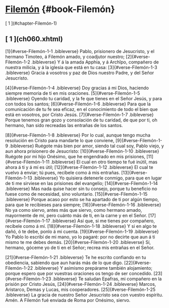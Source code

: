 # [Filemón](ch001.xhtml) {#book-Filemón}

<div id="chapterlinks-Filemón" class="chapterlinks">[&nbsp;1&nbsp;](#chapter-Filemón-1) </div>

<h2 class="chaptertitle">[&nbsp;1&nbsp;](ch060.xhtml)<span><span id="chapter-Filemón-1"></span></span></h2>
 
[1]{#verse-Filemón-1-1 .bibleverse} Pablo, prisionero de Jesucristo, y el hermano Timoteo, á Filemón amado, y coadjutor nuestro; [2]{#verse-Filemón-1-2 .bibleverse} Y á la amada Apphia, y á Archîpo, compañero de nuestra milicia, y á la iglesia que está en tu casa: [3]{#verse-Filemón-1-3 .bibleverse} Gracia á vosotros y paz de Dios nuestro Padre, y del Señor Jesucristo.

[4]{#verse-Filemón-1-4 .bibleverse} Doy gracias á mi Dios, haciendo siempre memoria de ti en mis oraciones. [5]{#verse-Filemón-1-5 .bibleverse} Oyendo tu caridad, y la fe que tienes en el Señor Jesús, y para con todos los santos; [6]{#verse-Filemón-1-6 .bibleverse} Para que la comunicación de tu fe sea eficaz, en el conocimiento de todo el bien que está en vosotros, por Cristo Jesús. [7]{#verse-Filemón-1-7 .bibleverse} Porque tenemos gran gozo y consolación de tu caridad, de que por ti, oh hermano, han sido recreadas las entrañas de los santos.

[8]{#verse-Filemón-1-8 .bibleverse} Por lo cual, aunque tengo mucha resolución en Cristo para mandarte lo que conviene, [9]{#verse-Filemón-1-9 .bibleverse} Ruégote más bien por amor, siendo tal cual soy, Pablo viejo, y aun ahora prisionero de Jesucristo: [10]{#verse-Filemón-1-10 .bibleverse} Ruégote por mi hijo Onésimo, que he engendrado en mis prisiones, [11]{#verse-Filemón-1-11 .bibleverse} El cual en otro tiempo te fué inútil, mas ahora á ti y á mí es útil; [12]{#verse-Filemón-1-12 .bibleverse} El cual te vuelvo á enviar; tú pues, recíbele como á mis entrañas. [13]{#verse-Filemón-1-13 .bibleverse} Yo quisiera detenerle conmigo, para que en lugar de ti me sirviese en las prisiones del evangelio; [14]{#verse-Filemón-1-14 .bibleverse} Mas nada quise hacer sin tu consejo, porque tu beneficio no fuese como de necesidad, sino voluntario. [15]{#verse-Filemón-1-15 .bibleverse} Porque acaso por esto se ha apartado de ti por algún tiempo, para que le recibieses para siempre; [16]{#verse-Filemón-1-16 .bibleverse} No ya como siervo, antes más que siervo, como hermano amado, mayormente de mí, pero cuánto más de ti, en la carne y en el Señor. [17]{#verse-Filemón-1-17 .bibleverse} Así que, si me tienes por compañero, recíbele como á mí. [18]{#verse-Filemón-1-18 .bibleverse} Y si en algo te dañó, ó te debe, ponlo á mi cuenta. [19]{#verse-Filemón-1-19 .bibleverse} Yo Pablo lo escribí de mi mano, yo lo pagaré: por no decirte que aun á ti mismo te me debes demás. [20]{#verse-Filemón-1-20 .bibleverse} Sí, hermano, góceme yo de ti en el Señor; recrea mis entrañas en el Señor.

[21]{#verse-Filemón-1-21 .bibleverse} Te he escrito confiando en tu obediencia, sabiendo que aun harás más de lo que digo. [22]{#verse-Filemón-1-22 .bibleverse} Y asimismo prepárame también alojamiento; porque espero que por vuestras oraciones os tengo de ser concedido. [23]{#verse-Filemón-1-23 .bibleverse} Te saludan Epafras, mi compañero en la prisión por Cristo Jesús, [24]{#verse-Filemón-1-24 .bibleverse} Marcos, Aristarco, Demas y Lucas, mis cooperadores. [25]{#verse-Filemón-1-25 .bibleverse} La gracia de nuestro Señor Jesucristo sea con vuestro espíritu. Amén. A Filemón fué enviada de Roma por Onésimo, siervo. 